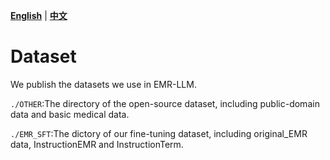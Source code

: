 [**English**](./README.md) | [**中文**](./README_zh.md)
# Dataset
We publish the datasets we use in EMR-LLM.

`./OTHER`:The directory of the open-source dataset, including public-domain data and basic medical data.

`./EMR_SFT`:The dictory of our fine-tuning dataset, including original_EMR data, InstructionEMR and InstructionTerm.